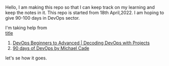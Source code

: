 Hello,
I am making this repo so that I can keep track on my learning and keep the notes in it. This repo is started from 18th April,2022. I am hoping to give 90-100 days in DevOps sector.


I'm taking help from  
[title](https://www.example.com)
 1. [DevOps Beginners to Advanced | Decoding DevOps with Projects](https://udemy.com/course/decodingdevops)
 2. [90 days of DevOps by Michael Cade  ](https://github.com/MichaelCade/90DaysOfDevOps)

 let's se how it goes.
